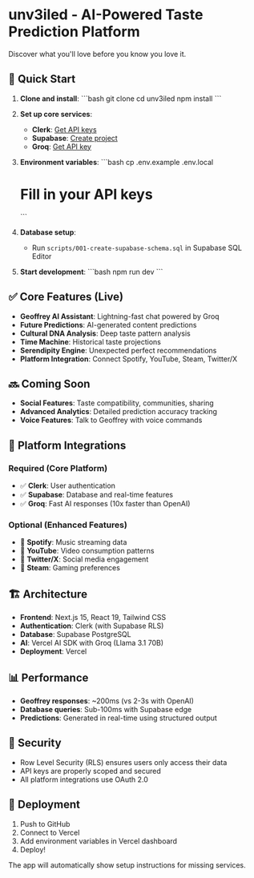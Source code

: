 # unv3iled - AI-Powered Taste Prediction Platform

Discover what you'll love before you know you love it.

## 🚀 Quick Start

1. **Clone and install**:
   \`\`\`bash
   git clone <repo>
   cd unv3iled
   npm install
   \`\`\`

2. **Set up core services**:
   - **Clerk**: [Get API keys](https://dashboard.clerk.com/last-active?path=api-keys)
   - **Supabase**: [Create project](https://supabase.com/dashboard)
   - **Groq**: [Get API key](https://console.groq.com/keys)

3. **Environment variables**:
   \`\`\`bash
   cp .env.example .env.local
   # Fill in your API keys
   \`\`\`

4. **Database setup**:
   - Run `scripts/001-create-supabase-schema.sql` in Supabase SQL Editor

5. **Start development**:
   \`\`\`bash
   npm run dev
   \`\`\`

## ✅ Core Features (Live)

- **Geoffrey AI Assistant**: Lightning-fast chat powered by Groq
- **Future Predictions**: AI-generated content predictions
- **Cultural DNA Analysis**: Deep taste pattern analysis
- **Time Machine**: Historical taste projections
- **Serendipity Engine**: Unexpected perfect recommendations
- **Platform Integration**: Connect Spotify, YouTube, Steam, Twitter/X

## 🔜 Coming Soon

- **Social Features**: Taste compatibility, communities, sharing
- **Advanced Analytics**: Detailed prediction accuracy tracking
- **Voice Features**: Talk to Geoffrey with voice commands

## 🔧 Platform Integrations

### Required (Core Platform)
- ✅ **Clerk**: User authentication
- ✅ **Supabase**: Database and real-time features  
- ✅ **Groq**: Fast AI responses (10x faster than OpenAI)

### Optional (Enhanced Features)
- 🔌 **Spotify**: Music streaming data
- 🔌 **YouTube**: Video consumption patterns
- 🔌 **Twitter/X**: Social media engagement
- 🔌 **Steam**: Gaming preferences

## 🏗️ Architecture

- **Frontend**: Next.js 15, React 19, Tailwind CSS
- **Authentication**: Clerk (with Supabase RLS)
- **Database**: Supabase PostgreSQL
- **AI**: Vercel AI SDK with Groq (Llama 3.1 70B)
- **Deployment**: Vercel

## 📊 Performance

- **Geoffrey responses**: ~200ms (vs 2-3s with OpenAI)
- **Database queries**: Sub-100ms with Supabase edge
- **Predictions**: Generated in real-time using structured output

## 🔐 Security

- Row Level Security (RLS) ensures users only access their data
- API keys are properly scoped and secured
- All platform integrations use OAuth 2.0

## 🚀 Deployment

1. Push to GitHub
2. Connect to Vercel
3. Add environment variables in Vercel dashboard
4. Deploy!

The app will automatically show setup instructions for missing services.
